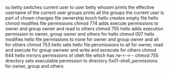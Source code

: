 su betty switches current user to user betty
whoami prints the effective username of the current user
groups prints all the groups the current user is part of
chown changes file ownership
touch hello creates empty file hello
chmod modifies file permissions
chmod 774 adds execute permissions to owner and group owner and read to others
chmod 755 hello adds execution permission to owner, group owner and others for hello
chmod 007 hello modifies hello file permissions to none for owner and group owner and all for others
chmod 753 hello sets hello file persmissions to all for owner, read and execute for group ownwer and write and excecute for others
chmod 644 hello mirrors permissions of olleh file which has rw-r--r--
chmod 755 directory sets executable permission to directory 0x01-shell_permissions for owner, group and others
